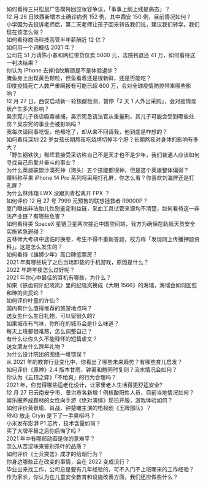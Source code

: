 如何看待三只松鼠广告模特回应妆容争议，「事事上纲上线是病态」？  
12 月 26 日陕西新增本土确诊病例 152 例，其中西安 150 例，目前情况如何？  
小学因为去投诉老师后，第二天老师让孩子回来转告我们说，建议我们转学。我们现在该怎么做？  
如何看待商汤科技高管半年薪酬近 12 亿？  
如何用一个词概括 2021 年？  
公司花 51 万请陈小春和网红带货仅卖 5000 元，法院判退还 41 万，如何看待这一判决结果？  
你认为 iPhone 去掉指纹解锁是不是体验退步？  
腌鱼身上出现黄色颗粒，但鱼看着还是很新鲜，还是否能吃？  
印度疫情死亡人数严重瞒报有可能已超  600 万，会对全球疫情防控带来哪些影响？  
12 月 27 日，西安启动新一轮核酸检测，暂停「2 天 1 人外出采购」，会对疫情现状产生多大影响？  
吴宗宪儿子夜店吸毒被捕，吴宗宪恳请法官从重量刑，其儿子可能会受到哪些处罚？吴宗宪的事业会被影响吗？  
我每次请同事吃饭，他都吃了，却从来不回请我，他到底是咋想的？  
如何看待深圳 22 岁女孩长期熬夜吃烧烤切掉半个肝？长期熬夜对身体的影响有多大？  
「野生钢铁侠」稚晖君接受采访称自己不是天才也不是少年，我们普通人应该如何寻找自己热爱并奋斗的事业？  
为什么英雄联盟沙漠死神（狗头）五个技能都很神，但是这个英雄整体偏弱？  
爆料称苹果 iPhone 14 Pro 系列将采用打孔屏，你怎么看？你喜欢刘海屏还是打孔屏？  
为什么林炜翔 LWX 没跟刘青松离开 FPX ？  
如何评价 12 月 27 号 7999 元预售的联想拯救者 R9000P？  
厦门曝出非法胎儿性别鉴定利益链，采血工具试管来源均不清楚，如何看待这一非法产业链？有哪些危害？  
如何看待美 SpaceX 星链卫星两次接近中国空间站，我方为确保在轨航天员安全实施紧急避碰？  
吉林师大考研中途临时换卷，考生不得不重新答题，校方称「发现网上传播押题资料」，这是怎么发生的？  
如何看待《雄狮少年》高口碑低票房？  
2021 年有哪些玩了之后当场卸载的手机游戏，原因是什么？  
2022 年跨年夜怎么过好呢？  
2021 年你心中最佳的耳机有哪些，为什么？  
如果《铁齿铜牙纪晓岚》里的纪晓岚换成《大明 1566》的海瑞，海瑞会如何回怼和珅的灾民论？  
如何评价叶童的许仙？  
国内有什么值得推荐的旅游地点吗？  
送女生什么生日礼物，可以留很久的?  
如果城市有气味，你所在的城市会是什么味道？  
每天上班都很难熬，怎么调整自己？  
有什么让你久久不能释怀的短篇虐文？  
送女朋友什么跨年礼物？  
为什么设计院出的图纸一堆错误？  
从 2021 年的教育行业变化中，你看出了哪些未来趋势？有哪些育儿启发？  
如何评价《原神》2.4 版本甘雨、钟离和魈同时复刻？流水情况会如何？  
你认为《云顶之弈》「不给爽」的行为合理吗？  
2021 年，你觉得哪些适老化设计，让家里老人生活得更舒适安全?  
12 月 27 日云南安宁市、景洪市各新增 1 例核酸阳性人员，目前当地情况如何？  
娱乐圈养成题材的女性向手游《绝对演绎》现已开服，游戏体验如何？  
如何评价黄景瑜、肖战、钟楚曦主演的电视剧《王牌部队》？  
RNG 放走 Cryin 是下了一手臭棋吗？  
小米发布澎湃 P1 芯片，技术含量如何？  
买了大牌平替之后你后悔了吗？  
2021 年中有哪部动画是你的意难平？  
怎么从苦涩味来鉴别茶叶的品质？  
如何评价《士兵突击》成才的给烟行为？  
你身边哪些正在改变的事情，会在 2022 变成流行？  
毕业出来找工作，公司总是要有几年经验的，可不入门不上班哪来的工作经验？  
作为家长，你认为在儿童安全教育和设施改善方面，我们还应做些什么？  
